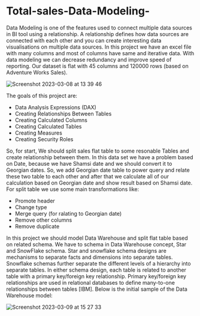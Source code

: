 # Total-sales-Data-Modeling-

Data Modeling is one of the features used to connect multiple data sources in BI tool using a relationship. A relationship defines how data sources are connected with each other and you can create interesting data visualisations on multiple data sources. In this project we have an excel file with many columns and most of columns have same and iterative data. With data modeling we can decrease redundancy and improve speed of reporting. Our dataset is flat with 45 columns and 120000 rows (based on Adventure Works Sales). 

![Screenshot 2023-03-08 at 13 39 46](https://user-images.githubusercontent.com/65550422/223715660-e366ab9b-f7fc-4210-bca9-27b38e344e96.png)

The goals of this project are:
- Data Analysis Expressions (DAX)
- Creating Relationships Between Tables
- Creating Calculated Columns
- Creating Calculated Tables
- Creating Measures
- Creating Security Roles

So, for start, We should split sales flat table to some resonable Tables and create relationship between them. In this data set we have a problem based on Date, because we have Shamsi date and we should convert it to Georgian dates. So, we add Georgian date table to power query and relate these two table to each other and after that we calculate all of our calculation based on Georgian date and show result based on Shamsi date. For split table we use some main transformations like:
 - Promote header
 - Change type
 - Merge query (for ralating to Georgian date)
 - Remove other columns
 - Remove duplicate

In this project we should model Data Warehouse and split flat table based on related schema. We have to schema in Data Warehouse concept, Star and SnowFlake schema. Star and snowflake schema designs are mechanisms to separate facts and dimensions into separate tables. Snowflake schemas further separate the different levels of a hierarchy into separate tables. In either schema design, each table is related to another table with a primary key/foreign key relationship. Primary key/foreign key relationships are used in relational databases to define many-to-one relationships between tables [IBM]. Below is the initial sample of the Data Warehouse model:

 ![Screenshot 2023-03-09 at 15 27 33](https://user-images.githubusercontent.com/65550422/224055726-90be2a5e-080a-49a4-b46d-91d7a8268fee.png)

